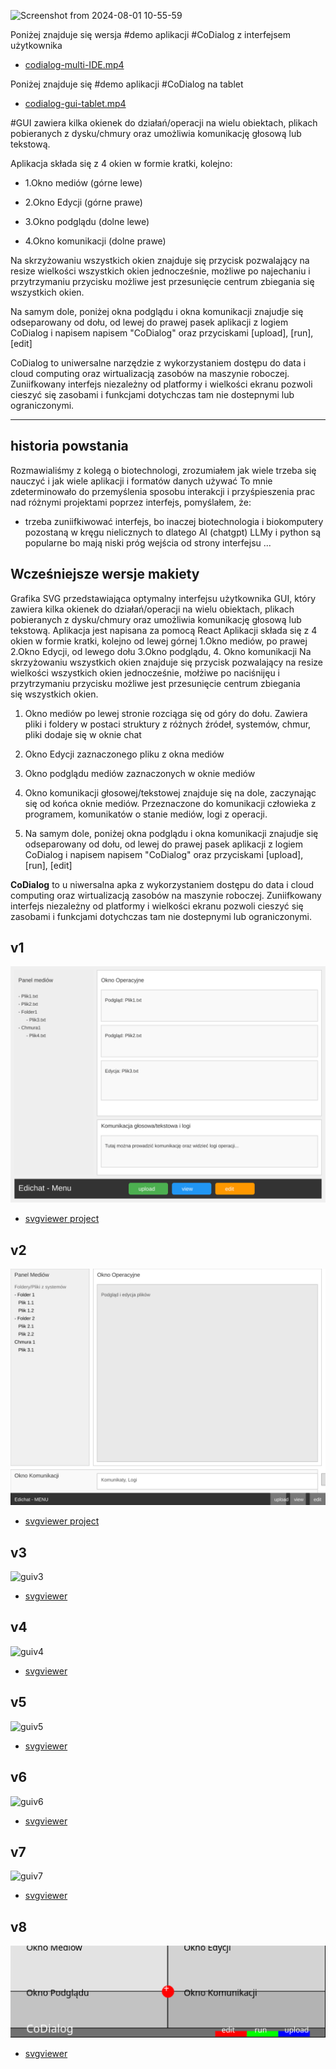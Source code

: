 
![Screenshot from 2024-08-01 10-55-59](https://github.com/user-attachments/assets/577bfe0a-ffb4-43ad-8e73-7e3cf3459c58)

Poniżej znajduje się wersja #demo  aplikacji #CoDialog z interfejsem użytkownika 

+ [codialog-multi-IDE.mp4](codialog-multi-IDE.mp4)

Poniżej znajduje się #demo aplikacji  #CoDialog na tablet 

+ [codialog-gui-tablet.mp4](codialog-gui-tablet.mp4)



#GUI zawiera kilka okienek do działań/operacji na wielu obiektach, plikach pobieranych z dysku/chmury oraz umożliwia komunikację głosową lub tekstową. 

Aplikacja składa się z 4 okien w formie kratki, kolejno:

+ 1.Okno mediów (górne lewe)

+ 2.Okno Edycji (górne prawe)

+ 3.Okno podglądu (dolne lewe) 

+ 4.Okno komunikacji  (dolne prawe)



Na skrzyżowaniu wszystkich okien znajduje się przycisk pozwalający na resize wielkości wszystkich okien jednocześnie, możliwe po najechaniu i przytrzymaniu przycisku możliwe jest przesunięcie centrum zbiegania się wszystkich okien.

Na samym dole, poniżej okna podglądu i okna komunikacji znajudje się odseparowany od dołu, od lewej do prawej pasek aplikacji z logiem CoDialog i napisem napisem "CoDialog" oraz przyciskami [upload], [run], [edit]


CoDialog to uniwersalne narzędzie z wykorzystaniem dostępu do data i cloud computing oraz wirtualizacją zasobów na maszynie roboczej. Zuniifkowany interfejs niezależny od platformy i wielkości ekranu pozwoli cieszyć się zasobami i funkcjami dotychczas tam nie dostepnymi lub ograniczonymi.

---

## historia powstania


Rozmawialiśmy z kolegą o biotechnologi, zrozumiałem jak wiele trzeba się nauczyć i jak wiele aplikacji i formatów danych używać
To mnie zdeterminowało do przemyślenia sposobu interakcji i przyśpieszenia prac nad różnymi projektami poprzez interfejs, pomyślałem, że:
+ trzeba zuniifkiwować interfejs, bo inaczej biotechnologia i biokomputery pozostaną w kręgu nielicznych
to dlatego AI (chatgpt) LLMy i python są popularne bo mają niski próg wejścia od strony interfejsu ...



## Wcześniejsze wersje makiety

Grafika SVG przedstawiająca optymalny interfejsu użytkownika GUI, który zawiera kilka okienek do działań/operacji na wielu obiektach, plikach pobieranych z dysku/chmury oraz umożliwia komunikację głosową lub tekstową. 
Aplikacja jest napisana za pomocą React
Aplikacji składa się z 4 okien w formie kratki, kolejno od lewej górnej 1.Okno mediów, po prawej 2.Okno Edycji, od lewego dołu 3.Okno podglądu, 4. Okno komunikacji
Na skrzyżowaniu wszystkich okien znajduje się przycisk pozwalający na resize wielkości wszystkich okien jednocześnie, mołżiwe po naciśnijęu i przytrzymaniu przycisku możliwe jest przesunięcie centrum zbiegania się wszystkich okien.

1. Okno mediów po lewej stronie rozciąga się od góry do dołu. Zawiera pliki i foldery w postaci struktury z różnych źródeł, systemów, chmur, pliki dodaje się w oknie chat 
2. Okno Edycji zaznaczonego pliku z okna mediów
3. Okno podglądu mediów zaznaczonych w oknie mediów
4. Okno komunikacji głosowej/tekstowej znajduje się na dole, zaczynając się od końca oknie mediów. Przeznaczone do komunikacji człowieka z programem, komunikatów o stanie mediów, logi z operacji.

5. Na samym dole, poniżej okna podglądu i okna komunikacji znajudje się odseparowany od dołu, od lewej do prawej pasek aplikacji z logiem CoDialog i napisem napisem "CoDialog" oraz przyciskami [upload], [run], [edit]

**CoDialog** to u niwersalna apka z wykorzystaniem dostępu do data i cloud computing oraz wirtualizacją zasobów na maszynie roboczej.
Zuniifkowany interfejs niezależny od platformy i wielkości ekranu pozwoli cieszyć się zasobami i funkcjami dotychczas tam nie dostepnymi lub ograniczonymi.



## v1

![v1](guiv1.svg)
+ [svgviewer project](https://www.svgviewer.dev/s/wcaZPWIE)
  
## v2

![v2](guiv2.svg)

+ [svgviewer project](https://www.svgviewer.dev/s/t3pke0RG)

## v3

![guiv3](https://github.com/user-attachments/assets/3710c9bd-0784-4e4d-b280-82980c632ab1)

+ [svgviewer](https://www.svgviewer.dev/s/s3XFnFc0)
  
## v4

![guiv4](https://github.com/user-attachments/assets/17443b92-2bb9-41f3-a229-82f1023bd0cd)


+ [svgviewer](https://www.svgviewer.dev/s/inivyRMZ)


## v5

![guiv5](https://github.com/user-attachments/assets/27b2ac99-b8ef-4a89-b1d3-b92898437ef6)


+ [svgviewer](https://www.svgviewer.dev/s/IGxU0fl7)


## v6

![guiv6](https://github.com/user-attachments/assets/840cffad-0aa7-4f01-abda-ff6893372d55)

+ [svgviewer](https://www.svgviewer.dev/s/PflTbtQ2)


## v7

![guiv7](https://github.com/user-attachments/assets/851b20d0-2d33-4c5d-8be2-8b947410c144)

+ [svgviewer](https://www.svgviewer.dev/s/nUcWTokC)


## v8

![guiv8.png](guiv8.png)

+ [svgviewer](https://www.svgviewer.dev/s/HwgFXEsU)